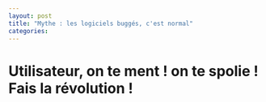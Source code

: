 ```yaml
---
layout: post
title: "Mythe : les logiciels buggés, c'est normal"
categories: 
---
```




# Utilisateur, on te ment ! on te spolie ! Fais la révolution !


